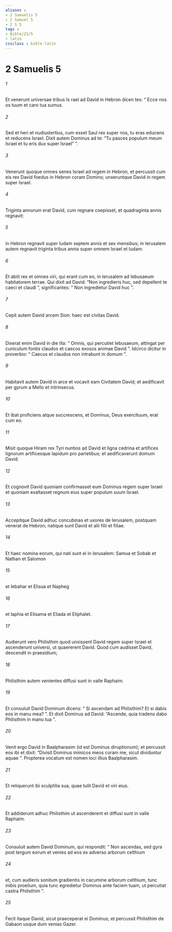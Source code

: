 ```yaml
---
aliases : 
- 2 Samuelis 5
- 2 Samuel 5
- 2 S 5
tags : 
- Bible/2S/5
- latin
cssclass : bible-latin
---
```


# 2 Samuelis 5

###### 1
Et venerunt universae tribus Is rael ad David in Hebron dicen tes: “ Ecce nos os tuum et caro tua sumus. 
###### 2
Sed et heri et nudiustertius, cum esset Saul rex super nos, tu eras educens et reducens Israel. Dixit autem Dominus ad te: “Tu pasces populum meum Israel et tu eris dux super Israel” ”. 
###### 3
Venerunt quoque omnes senes Israel ad regem in Hebron, et percussit cum eis rex David foedus in Hebron coram Domino; unxeruntque David in regem super Israel. 
###### 4
Triginta annorum erat David, cum regnare coepisset, et quadraginta annis regnavit: 
###### 5
in Hebron regnavit super Iudam septem annis et sex mensibus; in Ierusalem autem regnavit triginta tribus annis super omnem Israel et Iudam.
###### 6
Et abiit rex et omnes viri, qui erant cum eo, in Ierusalem ad Iebusaeum habitatorem terrae. Qui dixit ad David: “Non ingredieris huc, sed depellent te caeci et claudi ”, significantes: “ Non ingredietur David huc ”. 
###### 7
Cepit autem David arcem Sion: haec est civitas David. 
###### 8
Dixerat enim David in die illa: “ Omnis, qui percutiet Iebusaeum, attingat per cuniculum fontis claudos et caecos exosos animae David ”. Idcirco dicitur in proverbio: “ Caecus et claudus non intrabunt in domum ”. 
###### 9
Habitavit autem David in arce et vocavit eam Civitatem David; et aedificavit per gyrum a Mello et intrinsecus. 
###### 10
Et ibat proficiens atque succrescens, et Dominus, Deus exercituum, erat cum eo.
###### 11
Misit quoque Hiram rex Tyri nuntios ad David et ligna cedrina et artifices lignorum artificesque lapidum pro parietibus; et aedificaverunt domum David. 
###### 12
Et cognovit David quoniam confirmasset eum Dominus regem super Israel et quoniam exaltasset regnum eius super populum suum Israel.
###### 13
Accepitque David adhuc concubinas et uxores de Ierusalem, postquam venerat de Hebron; natique sunt David et alii filii et filiae. 
###### 14
Et haec nomina eorum, qui nati sunt ei in Ierusalem: Samua et Sobab et Nathan et Salomon 
###### 15
et Iebahar et Elisua et Napheg 
###### 16
et Iaphia et Elisama et Eliada et Eliphalet.
###### 17
Audierunt vero Philisthim quod unxissent David regem super Israel et ascenderunt universi, ut quaererent David. Quod cum audisset David, descendit in praesidium; 
###### 18
Philisthim autem venientes diffusi sunt in valle Raphaim. 
###### 19
Et consuluit David Dominum dicens: “ Si ascendam ad Philisthim? Et si dabis eos in manu mea? ”. Et dixit Dominus ad David: “Ascende, quia tradens dabo Philisthim in manu tua ”. 
###### 20
Venit ergo David in Baalpharasim (id est Dominus diruptionum); et percussit eos ibi et dixit: “Divisit Dominus inimicos meos coram me, sicut dividuntur aquae ”. Propterea vocatum est nomen loci illius Baalpharasim. 
###### 21
Et reliquerunt ibi sculptilia sua, quae tulit David et viri eius.
###### 22
Et addiderunt adhuc Philisthim ut ascenderent et diffusi sunt in valle Raphaim. 
###### 23
Consuluit autem David Dominum, qui respondit: “ Non ascendas, sed gyra post tergum eorum et venies ad eos ex adverso arborum celthium 
###### 24
et, cum audieris sonitum gradientis in cacumine arborum celthium, tunc inibis proelium, quia tunc egredietur Dominus ante faciem tuam, ut percutiat castra Philisthim ”. 
###### 25
Fecit itaque David, sicut praeceperat ei Dominus; et percussit Philisthim de Gabaon usque dum venias Gazer.
